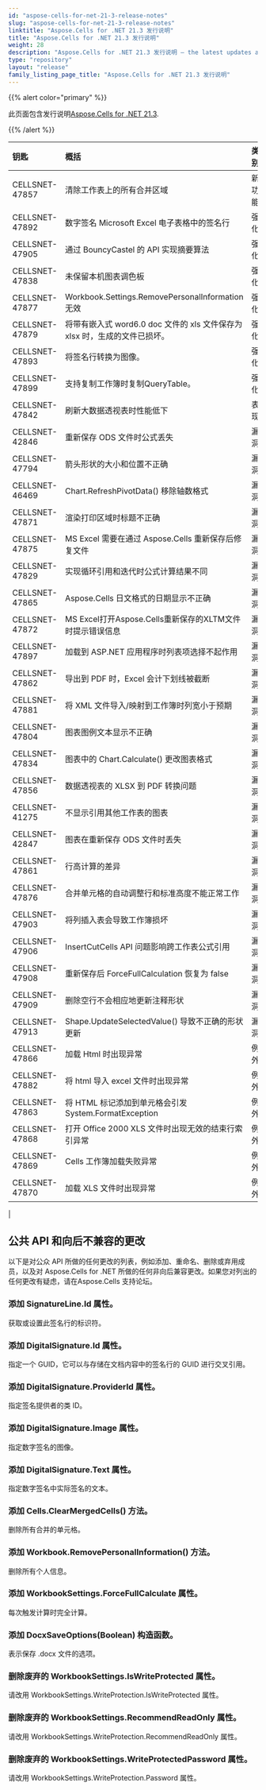 ```yaml
---
id: "aspose-cells-for-net-21-3-release-notes"
slug: "aspose-cells-for-net-21-3-release-notes"
linktitle: "Aspose.Cells for .NET 21.3 发行说明"
title: "Aspose.Cells for .NET 21.3 发行说明"
weight: 28
description: "Aspose.Cells for .NET 21.3 发行说明 – the latest updates and fixes."
type: "repository"
layout: "release"
family_listing_page_title: "Aspose.Cells for .NET 21.3 发行说明"
---
```

{{% alert color="primary" %}}

此页面包含发行说明[Aspose.Cells for .NET 21.3](https://www.nuget.org/packages/Aspose.Cells/21.3.0).

{{% /alert %}}

|**钥匙**|**概括**|**类别**|
|:- |:- |:- |
|CELLSNET-47857|清除工作表上的所有合并区域|新功能|
|CELLSNET-47892|数字签名 Microsoft Excel 电子表格中的签名行|强化|
|CELLSNET-47905|通过 BouncyCastel 的 API 实现摘要算法|强化|
|CELLSNET-47838|未保留本机图表调色板|强化|
|CELLSNET-47877|Workbook.Settings.RemovePersonalInformation 无效|强化|
|CELLSNET-47879|将带有嵌入式 word6.0 doc 文件的 xls 文件保存为 xlsx 时，生成的文件已损坏。|强化|
|CELLSNET-47893|将签名行转换为图像。|强化|
|CELLSNET-47899|支持复制工作簿时复制QueryTable。|强化|
|CELLSNET-47842|刷新大数据透视表时性能低下|表现|
|CELLSNET-42846|重新保存 ODS 文件时公式丢失|漏洞|
|CELLSNET-47794|箭头形状的大小和位置不正确|漏洞|
|CELLSNET-46469|Chart.RefreshPivotData() 移除轴数格式|漏洞|
|CELLSNET-47871|渲染打印区域时标题不正确|漏洞|
|CELLSNET-47875|MS Excel 需要在通过 Aspose.Cells 重新保存后修复文件|漏洞|
|CELLSNET-47829|实现循环引用和迭代时公式计算结果不同|漏洞|
|CELLSNET-47865|Aspose.Cells 日文格式的日期显示不正确|漏洞|
|CELLSNET-47872|MS Excel打开Aspose.Cells重新保存的XLTM文件时提示错误信息|漏洞|
|CELLSNET-47897|加载到 ASP.NET 应用程序时列表项选择不起作用|漏洞|
|CELLSNET-47862|导出到 PDF 时，Excel 会计下划线被截断|漏洞|
|CELLSNET-47881|将 XML 文件导入/映射到工作簿时列宽小于预期|漏洞|
|CELLSNET-47804|图表图例文本显示不正确|漏洞|
|CELLSNET-47834|图表中的 Chart.Calculate() 更改图表格式|漏洞|
|CELLSNET-47856|数据透视表的 XLSX 到 PDF 转换问题|漏洞|
|CELLSNET-41275|不显示引用其他工作表的图表|漏洞|
|CELLSNET-42847|图表在重新保存 ODS 文件时丢失|漏洞|
|CELLSNET-47861|行高计算的差异|漏洞|
|CELLSNET-47876|合并单元格的自动调整行和标准高度不能正常工作|漏洞|
|CELLSNET-47903|将列插入表会导致工作簿损坏|漏洞|
|CELLSNET-47906|InsertCutCells API 问题影响跨工作表公式引用|漏洞|
|CELLSNET-47908|重新保存后 ForceFullCalculation 恢复为 false|漏洞|
|CELLSNET-47909|删除空行不会相应地更新注释形状|漏洞|
|CELLSNET-47913|Shape.UpdateSelectedValue() 导致不正确的形状更新|漏洞|
|CELLSNET-47866|加载 Html 时出现异常|例外|
|CELLSNET-47882|将 html 导入 excel 文件时出现异常|例外|
|CELLSNET-47863|将 HTML 标记添加到单元格会引发 System.FormatException|例外|
|CELLSNET-47868|打开 Office 2000 XLS 文件时出现无效的结束行索引异常|例外|
|CELLSNET-47869|Cells 工作簿加载失败异常|例外|
|CELLSNET-47870|加载 XLS 文件时出现异常|例外|
|


## **公共 API 和向后不兼容的更改**

以下是对公众 API 所做的任何更改的列表，例如添加、重命名、删除或弃用成员，以及对 Aspose.Cells for .NET 所做的任何非向后兼容更改。如果您对列出的任何更改有疑虑，请在Aspose.Cells 支持论坛。

### **添加 SignatureLine.Id 属性。**

获取或设置此签名行的标识符。

### **添加 DigitalSignature.Id 属性。**

指定一个 GUID，它可以与存储在文档内容中的签名行的 GUID 进行交叉引用。

### **添加 DigitalSignature.ProviderId 属性。**

指定签名提供者的类 ID。

### **添加 DigitalSignature.Image 属性。**

指定数字签名的图像。

### **添加 DigitalSignature.Text 属性。**

指定数字签名中实际签名的文本。

### **添加 Cells.ClearMergedCells() 方法。**

删除所有合并的单元格。

### **添加 Workbook.RemovePersonalInformation() 方法。**

删除所有个人信息。

### **添加 WorkbookSettings.ForceFullCalculate 属性。**

 
每次触发计算时完全计算。

### **添加 DocxSaveOptions(Boolean) 构造函数。**

表示保存 .docx 文件的选项。

### **删除废弃的 WorkbookSettings.IsWriteProtected 属性。**

请改用 WorkbookSettings.WriteProtection.IsWriteProtected 属性。

### **删除废弃的 WorkbookSettings.RecommendReadOnly 属性。**

请改用 WorkbookSettings.WriteProtection.RecommendReadOnly 属性。

### **删除废弃的 WorkbookSettings.WriteProtectedPassword 属性。**

请改用 WorkbookSettings.WriteProtection.Password 属性。

